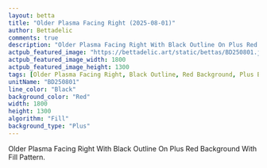 ```yaml
---
layout: betta
title: "Older Plasma Facing Right (2025-08-01)"
author: Bettadelic
comments: true
description: "Older Plasma Facing Right With Black Outline On Plus Red Background With Fill Pattern."
actpub_featured_image: "https://bettadelic.art/static/bettas/BD250801.jpg"
actpub_featured_image_width: 1800
actpub_featured_image_height: 1300
tags: [Older Plasma Facing Right, Black Outline, Red Background, Plus Background Pattern, Fill Pattern, August 2025]
unitName: "BD250801"
line_color: "Black"
background_color: "Red"
width: 1800
height: 1300
algorithm: "Fill"
background_type: "Plus"
---
```


Older Plasma Facing Right With Black Outline On Plus Red Background With Fill Pattern.
